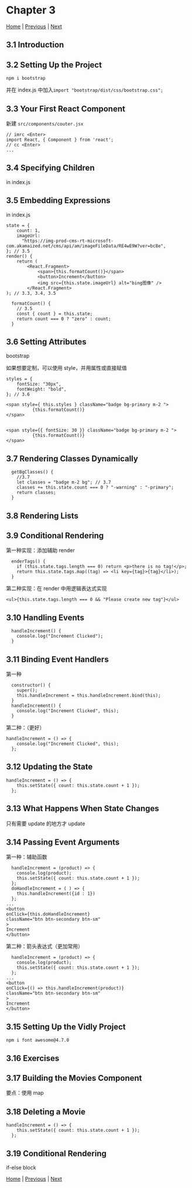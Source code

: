 # Chapter 3

[Home](../../README.md) | [Previous](../Chapter2/README.md) | [Next](../Chapter4/README.md)

## 3.1 Introduction

## 3.2 Setting Up the Project

`npm i bootstrap`

并在 index.js 中加入`import "bootstrap/dist/css/bootstrap.css";`

## 3.3 Your First React Component

新建 `src/components/couter.jsx`

```react
// imrc <Enter>
import React, { Component } from 'react';
// cc <Enter>
...

```

## 3.4 Specifying Children

in index.js

## 3.5 Embedding Expressions

in index.js

```react
state = {
    count: 1,
    imageUrl:
      "https://img-prod-cms-rt-microsoft-com.akamaized.net/cms/api/am/imageFileData/RE4wE9W?ver=bc8e",
}; // 3.5
render() {
    return (
        <React.Fragment>
            <span>{this.formatCount()}</span>
            <button>Increment</button>
            <img src={this.state.imageUrl} alt="bing图像" />
        </React.Fragment>
); // 3.3, 3.4, 3.5
```

```react
  formatCount() {
    // 3.5
    const { count } = this.state;
    return count === 0 ? "zero" : count;
  }
```

## 3.6 Setting Attributes

bootstrap

如果想要定制，可以使用 style，并用属性或直接赋值

```react
styles = {
    fontSize: "30px",
    fontWeight: "bold",
}; // 3.6

<span style={ this.styles } className="badge bg-primary m-2 ">
          {this.formatCount()}
</span>


<span style={{ fontSize: 30 }} className="badge bg-primary m-2 ">
          {this.formatCount()}
</span>
```

## 3.7 Rendering Classes Dynamically

```react
  getBgClasses() {
    //3.7
    let classes = "badge m-2 bg"; // 3.7
    classes += this.state.count === 0 ? "-warning" : "-primary";
    return classes;
  }
```

## 3.8 Rendering Lists

## 3.9 Conditional Rendering

第一种实现：添加辅助 render

```react
  enderTags() {
    if (this.state.tags.length === 0) return <p>there is no tag!</p>;
    return this.state.tags.map((tag) => <li key={tag}>{tag}</li>);
  }
```

第二种实现：在 render 中用逻辑表达式实现

```react
<ul>{this.state.tags.length === 0 && "Please create new tag"}</ul>
```

## 3.10 Handling Events

```react
  handleIncrement() {
    console.log("Increment Clicked");
  }
```

## 3.11 Binding Event Handlers

第一种

```react
  constructor() {
    super();
    this.handleIncrement = this.handleIncrement.bind(this);
  }
  handleIncrement() {
    console.log("Increment Clicked", this);
  }
```

第二种：（更好）

```react
handleIncrement = () => {
    console.log("Increment Clicked", this);
  };
```

## 3.12 Updating the State

```react
handleIncrement = () => {
    this.setState({ count: this.state.count + 1 });
  };
```

## 3.13 What Happens When State Changes

只有需要 update 的地方才 update

## 3.14 Passing Event Arguments

第一种：辅助函数

```react
  handleIncrement = (product) => {
    console.log(product);
    this.setState({ count: this.state.count + 1 });
  };
  doHandleIncrement = ( ) => {
    this.handleIncrement({id : 1})
  };
...
<button
onClick={this.doHandleIncrement}
className="btn btn-secondary btn-sm"
>
Increment
</button>
```

第二种：箭头表达式（更加常用）

```react
  handleIncrement = (product) => {
    console.log(product);
    this.setState({ count: this.state.count + 1 });
  };
...
<button
onClick={() => this.handleIncrement(product)}
className="btn btn-secondary btn-sm"
>
Increment
</button>
```

## 3.15 Setting Up the Vidly Project

`npm i font awesome@4.7.0`

## 3.16 Exercises

## 3.17 Building the Movies Component

要点：使用 map

## 3.18 Deleting a Movie

```react
handleIncrement = () => {
    this.setState({ count: this.state.count + 1 });
  };
```

## 3.19 Conditional Rendering

if-else block

[Home](../../README.md) | [Previous](../Chapter2/README.md) | [Next](../Chapter4/README.md)
